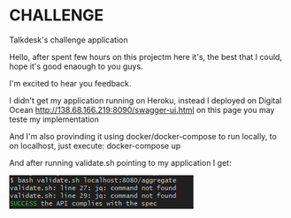 # CHALLENGE
Talkdesk's challenge application


Hello,
after spent few hours on this projectm here it's, the best that I could, hope it's good enaough to you guys.

I'm excited to hear you feedback.

I didn't get my application running on Heroku, instead I deployed on Digital Ocean
http://138.68.166.219:8090/swagger-ui.html
on this page you may teste my implementation

And I'm also provinding it using docker/docker-compose to run locally, 
to on localhost, just execute: docker-compose up

And after running validate.sh pointing to my application I get:

![validate.sh](validate-sh.PNG "Result Validate.sh")
